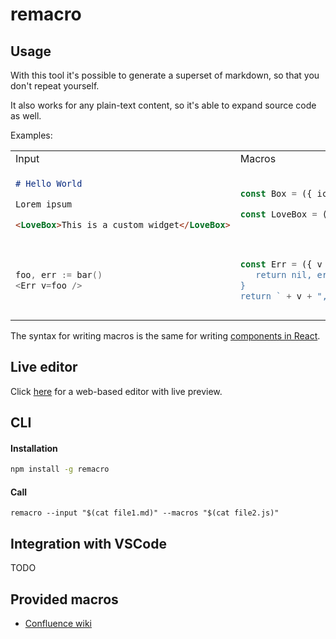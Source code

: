 # remacro

## Usage

With this tool it's possible to generate a superset of markdown, so that you don't repeat yourself. 

It also works for any plain-text content, so it's able to expand source code as well.

Examples: 

<table>
<tr>
<td> Input </td> <td> Macros </td> <td> Output </td>
</tr>
<tr>
</td>
<td>

```markdown
# Hello World

Lorem ipsum

<LoveBox>This is a custom widget</LoveBox>
```

</td>
<td>

```javascript
const Box = ({ icon, children }) => `> :${icon}: ${children}`

const LoveBox = ({ children }) => <Box icon="heart">{children}</Box>
```

</td>
<td>

```markdown
# Hello World

Lorem ipsum

> :heart: This is a custom widget
```

</td>
</tr>

<tr>
<td> 

```go
foo, err := bar()
<Err v=foo />
```
  
</td>
<td>

```javascript
const Err = ({ v }) => `if err != nil { 
   return nil, err 
}
return ` + v + ", nil"
```

</td>
<td>

```go
foo, err := bar()
if err != nil { 
   return nil, err 
}
return foo, nil
```

</td>
</tr>
</table

The syntax for writing macros is the same for writing [components in React](https://reactjs.org/docs/components-and-props.html).

## Live editor

Click [here](https://denisidoro.github.io/remacro/) for a web-based editor with live preview. 

## CLI

#### Installation

```bash
npm install -g remacro
```

#### Call

```
remacro --input "$(cat file1.md)" --macros "$(cat file2.js)"
```

## Integration with VSCode

TODO

## Provided macros

- [Confluence wiki](templates/confluence)
